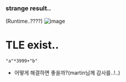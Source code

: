### strange result..

(Runtime..????)
![image](https://user-images.githubusercontent.com/38065726/193771742-7a28d500-847a-411a-8c63-4f6faa92785f.png)

# TLE exist..

```
"a"*3999+"b"
```

- 어떻게 해결하면 좋을까?(martin님께 감사를..!..)

